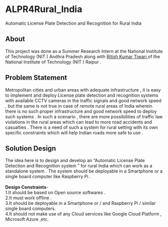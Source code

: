 # ALPR4Rural_India
Automatic License Plate Detection and Recognition for Rural India
## About
This project was done as a Summer Research Intern at the National Institute of Technology (NIT ) Andhra Pradesh along with [Ritish Kumar Tiwari ](https://github.com/ritishtiwari) of the National Institute of Technology (NIT ) Raipur .

## Problem Statement
Metropolitan cities and urban areas with adequate infrastructure , it is easy to implement and deploy License plate detection and recognition systems with available CCTV cameras in the traffic signals and good network speed , but the same is not true in case of remote rural areas of India wherein there is no  such proper infrastructure and good network speed to deploy such systems . In such a scenario , there are more possibilities of traffic law violations in the rural areas which can lead to more road accidents and casualties . There is a need of such a system for rural setting with its own specific constraints which will help Indian roads more safe to use .

## Solution Design
The idea here is to design and develop an “Automatic License Plate Detection and Recognition system ” for rural India which can work as a standalone system . The system should be deployable in a Smartphone or a single board computer like Raspberry Pi .</br></br>
__Design Constraints__- </br>
1.It should be based on Open source softwares . </br>
2.It must work offline . </br>
3.It should be deployable in a Smartphone or / and Raspberry Pi / similar single board computers. </br>
4.It should not make use of any Cloud services like Google Cloud Platform , Microsoft Azure ,etc.</br>
 
